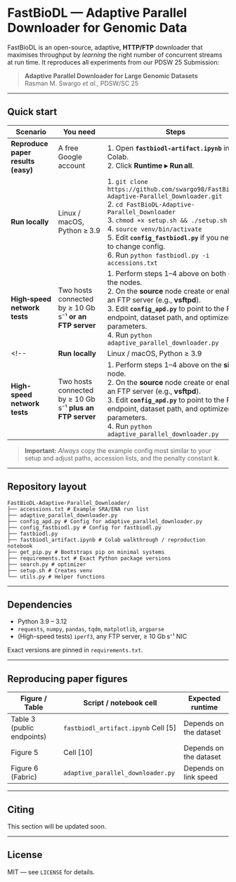 # FastBioDL — Adaptive Parallel Downloader for Genomic Data

FastBioDL is an open-source, adaptive, **HTTP/FTP** downloader that maximises
throughput by *learning* the right number of concurrent streams at run time.
It reproduces all experiments from our PDSW 25 Submission:

> **Adaptive Parallel Downloader for Large Genomic Datasets**  
> Rasman M. Swargo *et al.*, PDSW/SC 25

---

## Quick start

| Scenario | You need | Steps |
|----------|----------|-------|
| **Reproduce paper results (easy)** | A free Google account | 1. Open **`fastbiodl-artifact.ipynb`** in Colab.<br>2. Click **Runtime ▸ Run all**. |
| **Run locally** | Linux / macOS, Python ≥ 3.9 | 1. `git clone https://github.com/swargo98/FastBioDL-Adaptive-Parallel_Downloader.git`<br>2. `cd FastBioDL-Adaptive-Parallel_Downloader`<br>3. `chmod +x setup.sh && ./setup.sh`<br>4. `source venv/bin/activate`<br>5. Edit **`config_fastbiodl.py`** if you need to change config.<br>6. Run&nbsp;`python fastbiodl.py -i accessions.txt` |
| **High‑speed network tests** | Two hosts connected by ≥ 10 Gb s⁻¹ **or an FTP server** | 1. Perform steps 1–4 above on both of the nodes.<br>2. On the **source** node create or enable an FTP server (e.g., **vsftpd**).<br>3. Edit **`config_apd.py`** to point to the FTP endpoint, dataset path, and optimizer parameters.<br>4. Run&nbsp;`python adaptive_parallel_downloader.py` |
<!-- | **Run locally** | Linux / macOS, Python ≥ 3.9 | 1. `git clone https://github.com/swargo98/FastBioDL-Adaptive-Parallel_Downloader.git`<br>2. `cd FastBioDL-Adaptive-Parallel_Downloader`<br>3. `chmod +x setup.sh && ./setup.sh`<br>4. `source venv/bin/activate`<br>5. Edit **`config_fastbiodl.py`** if you need to change paths, *k*, or output dirs.<br>6. Run&nbsp;`python fastbiodl.py -i accessions.txt` |
| **High-speed network tests** | Two hosts connected by ≥ 10 Gb s⁻¹ **plus an FTP server** | 1. Perform steps 1–4 above on the **sink** node.<br>2. On the **source** node create or enable an FTP server (e.g., **vsftpd**).<br>3. Edit **`config_apd.py`** to point to the FTP endpoint, dataset path, and optimizer parameters.<br>4. Run&nbsp;`python adaptive_parallel_downloader.py` | -->

> **Important:** *Always* copy the example config most similar to your setup and
> adjust paths, accession lists, and the penalty constant **k**.

---

## Repository layout

```
FastBioDL-Adaptive-Parallel_Downloader/
├── accessions.txt # Example SRA/ENA run list
├── adaptive_parallel_downloader.py
├── config_apd.py # Config for adaptive_parallel_downloader.py
├── config_fastbiodl.py # Config for fastbiodl.py
├── fastbiodl.py
├── fastbiodl_artifact.ipynb # Colab walkthrough / reproduction notebook
├── get_pip.py # Bootstraps pip on minimal systems
├── requirements.txt # Exact Python package versions
├── search.py # optimizer
├── setup.sh # Creates venv
└── utils.py # Helper functions
```

---

## Dependencies

* Python 3.9 – 3.12  
* `requests`, `numpy`, `pandas`, `tqdm`, `matplotlib`, `argparse`  
* (High-speed tests) `iperf3`, any FTP server, ≥ 10 Gb s⁻¹ NIC

Exact versions are pinned in `requirements.txt`.

---

## Reproducing paper figures

| Figure / Table | Script / notebook cell | Expected runtime |
|----------------|------------------------|------------------|
| Table 3 (public endpoints) | `fastbiodl_artifact.ipynb` Cell \[5\] | Depends on the dataset |
| Figure 5 | Cell \[10\] | Depends on the dataset |
| Figure 6 (Fabric) | `adaptive_parallel_downloader.py` | Depends on link speed |

---

## Citing

This section will be updated soon.
<!-- If you use FastBioDL in academic work, please cite:

```
@inproceedings{Swargo2025FastBioDL,
  title     = {Adaptive Parallel Downloader for Large Genomic Datasets},
  author    = {Rasman Mubtasim Swargo and Md Arifuzzaman and Engin Arslan},
  booktitle = {Proc. PDSW/SC},
  year      = {2025}
}
``` -->

---

## License

MIT — see `LICENSE` for details.
